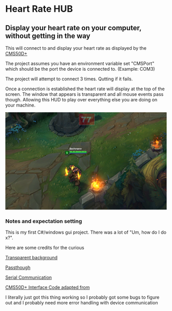 # Heart Rate HUB
## Display your heart rate on your computer, without getting in the way

This will connect to and display your heart rate as displayed by the [CMS50D+](http://www.amazon.com/CMS-Finger-Pulse-Oximeter-Sofware/dp/B00B8L8ZXE)

The project assumes you have an environment variable set "CMSPort" which should be the port the device is connected to. (Example: COM3)

The project will attempt to connect 3 times. Qutting if it fails.

Once a connection is established the heart rate will display at the top of the screen. The window that appears is transparent and all mouse events pass though. Allowing this HUD to play over everything else you are doing on your machine.

![Project in action](/InAction.png?raw=true "Optional Title")

### Notes and expectation setting
This is my first C#/windows gui project. There was a lot of "Um, how do I do x?". 

Here are some credits for the curious

[Transparent background](http://stackoverflow.com/questions/4314215/c-sharp-transparent-form)

[Passthough](http://stackoverflow.com/questions/173579/how-to-pass-mouse-events-to-applications-behind-mine-in-c-vista)

[Serial Communication](http://stackoverflow.com/questions/1243070/how-to-read-and-write-from-the-serial-port)

[CMS50D+ Interface Code adapted from](https://github.com/atbrask/CMS50Dplus)

I literally just got this thing working so I probably got some bugs to figure out and I probably need more error handling with device communication
